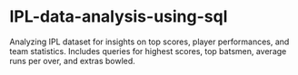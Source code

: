 # IPL-data-analysis-using-sql
Analyzing IPL dataset for insights on top scores, player performances, and team statistics. Includes queries for highest scores, top batsmen, average runs per over, and extras bowled.
